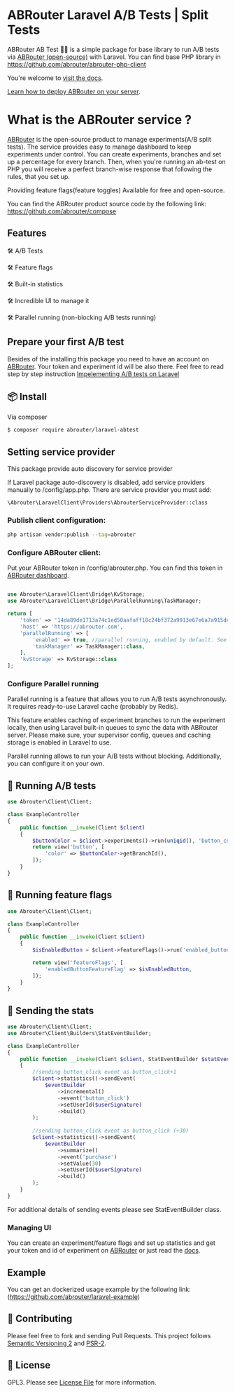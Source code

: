 # ABRouter Laravel A/B Tests | Split Tests

ABRouter AB Test :construction_worker_woman: is a simple package for base library to run A/B tests via [ABRouter (open-source)](https://abrouter.com) with Laravel.
You can find base PHP library in https://github.com/abrouter/abrouter-php-client

You're welcome to [visit the docs](https://docs.abrouter.com/docs/intro/).

[Learn how to deploy ABRouter on your server](https://github.com/abrouter/abrouter).


# What is the ABRouter service ? 

[ABRouter](https://abrouter.com) is the open-source product to manage experiments(A/B split tests). The service provides easy to manage dashboard to keep experiments under control.
You can create experiments, branches and set up a percentage for every branch. Then, when you're running an ab-test on PHP you will receive a perfect branch-wise response that following the rules, that you set up.

Providing feature flags(feature toggles)
Available for free and open-source. 

You can find the ABRouter product source code by the following link: https://github.com/abrouter/compose

## Features

🛠 A/B Tests

🛠 Feature flags

🛠 Built-in statistics

🛠 Incredible UI to manage it 

🛠 Parallel running (non-blocking A/B tests running)


## Prepare your first A/B test
Besides of the installing this package you need to have an account on [ABRouter](https://abrouter.com). Your token and experiment id will be also there.
Feel free to read step by step instruction [Impelementing A/B tests on Laravel](https://abrouter.com/en/laravel-ab-tests)

## :package: Install
Via composer

``` bash
$ composer require abrouter/laravel-abtest
```

## Setting service provider
This package provide auto discovery for service provider

If Laravel package auto-discovery is disabled, add service providers manually to /config/app.php. There are service provider you must add:

```
\Abrouter\LaravelClient\Providers\AbrouterServiceProvider::class
```

### Publish client configuration:

```bash
php artisan vendor:publish --tag=abrouter
```

### Configure ABRouter client:

Put your ABRouter token in /config/abrouter.php. You can find this token in [ABRouter dashboard](https://abrouter.com/en/board).

```php

use Abrouter\LaravelClient\Bridge\KvStorage;
use Abrouter\LaravelClient\Bridge\ParallelRunning\TaskManager;

return [
    'token' => '14da89de1713a74c1ed50aafaff18c24bf372a9913e67e6a7a915def3332a97c9c9ecbe2cd6d3047',
    'host' => 'https://abrouter.com',
    'parallelRunning' => [
        'enabled' => true, //parallel running, enabled by default. See next section.
        'taskManager' => TaskManager::class,
    ],
    'kvStorage' => KvStorage::class
];
```

### Configure Parallel running

Parallel running is a feature that allows you to run A/B tests asynchronously. 
It requires ready-to-use Laravel cache (probably by Redis). 

This feature enables caching of experiment branches to run the experiment locally, then using Laravel built-in queues to sync the data with ABRouter server.
Please make sure, your supervisor config, queues and caching storage is enabled in Laravel to use.

Parallel running allows to run your A/B tests without blocking. 
Additionally, you can configure it on your own.

## :rocket: Running A/B tests

```php
use Abrouter\Client\Client;

class ExampleController
{
    public function __invoke(Client $client)
    {
        $buttonColor = $client->experiments()->run(uniqid(), 'button_color');
        return view('button', [
            'color' => $buttonColor->getBranchId(),
        ]);
    }
}
```
## :rocket: Running feature flags

```php
use Abrouter\Client\Client;

class ExampleController
{
    public function __invoke(Client $client)
    {
        $isEnabledButton = $client->featureFlags()->run('enabled_button_feature_flag');

        return view('featureFlags', [
            'enabledButtonFeatureFlag' => $isEnabledButton,
        ]);
    }
}
```

## :rocket: Sending the stats

```php
use Abrouter\Client\Client;
use Abrouter\Client\Builders\StatEventBuilder;

class ExampleController
{
    public function __invoke(Client $client, StatEventBuilder $statEventBuilder)
    {
        //sending button_click event as button_click+1
        $client->statistics()->sendEvent(
            $eventBuilder
                ->incremental()
                ->event('button_click')
                ->setUserId($userSignature)
                ->build()
        );
        
        //sending button_click event as button_click (+30)
        $client->statistics()->sendEvent(
            $eventBuilder
                ->summarize()
                ->event('purchase')
                ->setValue(30)
                ->setUserId($userSignature)
                ->build()
        );
    }
}
```

For additional details of sending events please see StatEventBuilder class.


### Managing UI

You can create an experiment/feature flags and set up statistics and get your token and id of experiment on [ABRouter](https://abrouter.com) or just read the [docs](https://abrouter.com/en/docs). 


## Example
You can get an dockerized usage example by the following link: (https://github.com/abrouter/laravel-example)

## :wrench: Contributing

Please feel free to fork and sending Pull Requests. This project follows [Semantic Versioning 2](http://semver.org) and [PSR-2](http://www.php-fig.org/psr/psr-2/).

## :page_facing_up: License

GPL3. Please see [License File](LICENSE) for more information.
